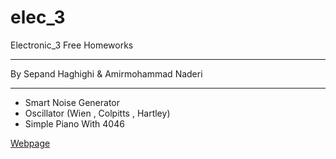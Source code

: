 # elec_3
Electronic_3 Free Homeworks


----------

By Sepand Haghighi & Amirmohammad Naderi

----------
- Smart Noise Generator
- Oscillator (Wien , Colpitts , Hartley)
- Simple Piano With 4046

[Webpage](http://www.shaghighi.ir/elec_3 "Webpage")
